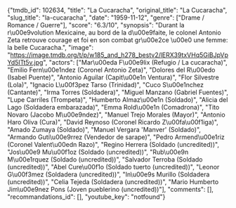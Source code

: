 {"tmdb_id": 102634, "title": "La Cucaracha", "original_title": "La Cucaracha", "slug_title": "la-cucaracha", "date": "1959-11-12", "genre": ["Drame / Romance / Guerre"], "score": "6.3/10", "synopsis": "Durant la r\u00e9volution Mexicaine, au bord de la d\u00e9faite, le colonel Antonio Zeta retrouve courage et foi en son combat gr\u00e2ce \u00e0 une femme: la belle Cucaracha.", "image": "https://image.tmdb.org/t/p/w185_and_h278_bestv2/lERX39txVHq5GiBJpVpYd5ITt5v.jpg", "actors": ["Mar\u00eda F\u00e9lix (Refugio / La cucaracha)", "Emilio Fern\u00e1ndez (Coronel Antonio Zeta)", "Dolores del R\u00edo (Isabel Puente)", "Antonio Aguilar (Capit\u00e1n Ventura)", "Flor Silvestre (Lola)", "Ignacio L\u00f3pez Tarso (Trinidad)", "Cuco S\u00e1nchez (Cantante)", "Irma Torres (Soldadera)", "Miguel Manzano (Gabriel Fuentes)", "Lupe Carriles (Trompeta)", "Humberto Almaz\u00e1n (Soldado)", "Alicia del Lago (Soldadera embarazada)", "Emma Rold\u00e1n (Comadrona)", "Tito Novaro (Jacobo M\u00e9ndez)", "Manuel Trejo Morales (Mayor)", "Antonio Haro Oliva (Cura)", "David Reynoso (Coronel Ricardo Z\u00fa\u00f1iga)", "Amado Zumaya (Soldado)", "Manuel Vergara 'Manver' (Soldado)", "Armando Guti\u00e9rrez (Vendedor de sarape)", "Pedro Armend\u00e1riz (Coronel Valent\u00edn Razo)", "Regino Herrera (Soldado (uncredited))", "Jos\u00e9 Mu\u00f1oz (Soldado (uncredited))", "Rub\u00e9n M\u00e1rquez (Soldado (uncredited))", "Salvador Terroba (Soldado (uncredited))", "Abel Cure\u00f1o (Soldado tuerto (uncredited))", "Leonor G\u00f3mez (Soldadera (uncredited))", "In\u00e9s Murillo (Soldadera (uncredited))", "Celia Tejeda (Soldadera (uncredited))", "Mario Humberto Jim\u00e9nez Pons (Joven pueblerino (uncredited))"], "comments": [], "recommandations_id": [], "youtube_key": "notfound"}